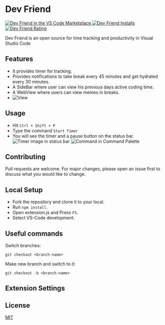 # Dev Friend 

<p>
  <a href="https://marketplace.visualstudio.com/items?itemName=DevFriend.dev-friend">
    <img alt="Dev Friend in the VS Code Marketplace" src="https://vsmarketplacebadge.apphb.com/version-short/DevFriend.dev-friend.svg?style=flat-square&color=00b4ee&label=marketplace">
  </a>
  <a href="https://marketplace.visualstudio.com/items?itemName=DevFriend.dev-friend">
    <img alt="Dev Friend Installs" src="https://vsmarketplacebadge.apphb.com/installs-short/DevFriend.dev-friend.svg?style=flat-square&color=00b4ee">
  </a>
  <a href="https://marketplace.visualstudio.com/items?itemName=DevFriend.dev-friend">
    <img alt="Dev Friend Rating" src="https://vsmarketplacebadge.apphb.com/rating-short/DevFriend.dev-friend.svg?style=flat-square&color=00b4ee">
  </a>
</p>

Dev Friend is an open source for time tracking and productivity in Visual Studio Code

## Features

- It provides timer for tracking.
- Provides notifications to take break every 45 minutes and get hydrated every 30 minutes.
- A SideBar where user can view his previous days active coding time.
- A WebView where users can view memes in breaks.
- ![View](https://i.ibb.co/ZHhqbJg/Screenshot-from-2021-08-10-12-17-04.png)

## Usage
- Hit `Ctrl + Shift + P`
- Type the command `Start Timer`
- You will see the timer and a pause button on the status bar.
![Timer image in status bar](https://i.ibb.co/xqmhw89/timer-Image.png)
![Command in Command Palette](https://i.ibb.co/BwmbZHR/command-Image.png)


## Contributing
Pull requests are welcome. For major changes, please open an issue first to discuss what you would like to change.

## Local Setup
- Fork the repository and clone it to your local.
- Run `npm install`.
- Open extension.js and Press `F5`.
- Select VS-Code development.

## Useful commands

Switch branches:
```
git checkout <branch-name>
```

Make new branch and switch to it:
```
git checkout -b <branch-name>
```

## Extension Settings


## License
[MIT](https://choosealicense.com/licenses/mit/)




